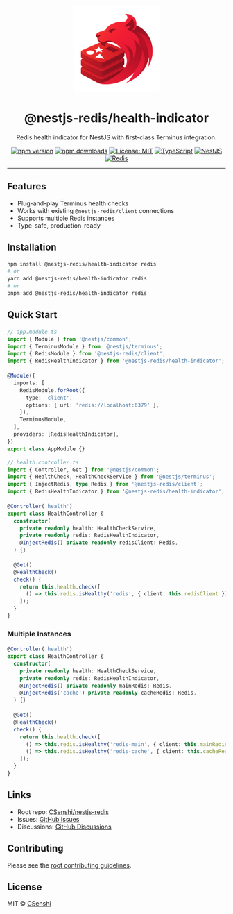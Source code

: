 <div align="center">

<img src="https://raw.githubusercontent.com/CSenshi/nestjs-redis/main/docs/images/logo.png" alt="NestJS Redis Toolkit Logo" width="200" height="200">

# @nestjs-redis/health-indicator

Redis health indicator for NestJS with first-class Terminus integration.

[![npm version](https://badge.fury.io/js/%40nestjs-redis%2Fhealth-indicator.svg)](https://www.npmjs.com/package/@nestjs-redis/health-indicator)
[![npm downloads](https://img.shields.io/npm/dm/@nestjs-redis/health-indicator.svg)](https://www.npmjs.com/package/@nestjs-redis/health-indicator)
[![License: MIT](https://img.shields.io/badge/License-MIT-yellow.svg)](https://opensource.org/licenses/MIT)
[![TypeScript](https://img.shields.io/badge/TypeScript-Ready-blue.svg)](https://www.typescriptlang.org/)
[![NestJS](https://img.shields.io/badge/NestJS-9%2B-red.svg)](https://nestjs.com/) [![Redis](https://img.shields.io/badge/Redis-5+-red.svg)](https://redis.io/)

</div>

---

## Features

- Plug-and-play Terminus health checks
- Works with existing `@nestjs-redis/client` connections
- Supports multiple Redis instances
- Type-safe, production-ready

## Installation

```bash
npm install @nestjs-redis/health-indicator redis
# or
yarn add @nestjs-redis/health-indicator redis
# or
pnpm add @nestjs-redis/health-indicator redis
```

## Quick Start

```typescript
// app.module.ts
import { Module } from '@nestjs/common';
import { TerminusModule } from '@nestjs/terminus';
import { RedisModule } from '@nestjs-redis/client';
import { RedisHealthIndicator } from '@nestjs-redis/health-indicator';

@Module({
  imports: [
    RedisModule.forRoot({
      type: 'client',
      options: { url: 'redis://localhost:6379' },
    }),
    TerminusModule,
  ],
  providers: [RedisHealthIndicator],
})
export class AppModule {}
```

```typescript
// health.controller.ts
import { Controller, Get } from '@nestjs/common';
import { HealthCheck, HealthCheckService } from '@nestjs/terminus';
import { InjectRedis, type Redis } from '@nestjs-redis/client';
import { RedisHealthIndicator } from '@nestjs-redis/health-indicator';

@Controller('health')
export class HealthController {
  constructor(
    private readonly health: HealthCheckService,
    private readonly redis: RedisHealthIndicator,
    @InjectRedis() private readonly redisClient: Redis,
  ) {}

  @Get()
  @HealthCheck()
  check() {
    return this.health.check([
      () => this.redis.isHealthy('redis', { client: this.redisClient }),
    ]);
  }
}
```

### Multiple Instances

```typescript
@Controller('health')
export class HealthController {
  constructor(
    private readonly health: HealthCheckService,
    private readonly redis: RedisHealthIndicator,
    @InjectRedis() private readonly mainRedis: Redis,
    @InjectRedis('cache') private readonly cacheRedis: Redis,
  ) {}

  @Get()
  @HealthCheck()
  check() {
    return this.health.check([
      () => this.redis.isHealthy('redis-main', { client: this.mainRedis }),
      () => this.redis.isHealthy('redis-cache', { client: this.cacheRedis }),
    ]);
  }
}
```

## Links

- Root repo: [CSenshi/nestjs-redis](https://github.com/CSenshi/nestjs-redis)
- Issues: [GitHub Issues](https://github.com/CSenshi/nestjs-redis/issues)
- Discussions: [GitHub Discussions](https://github.com/CSenshi/nestjs-redis/discussions)

## Contributing

Please see the [root contributing guidelines](https://github.com/CSenshi/nestjs-redis#contributing).

## License

MIT © [CSenshi](https://github.com/CSenshi)
